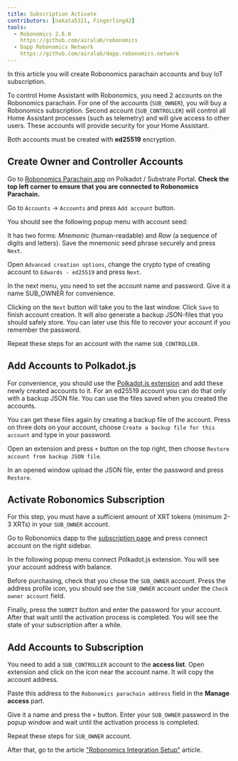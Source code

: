 ```yaml
---
title: Subscription Activate
contributors: [nakata5321, Fingerling42]
tools:   
  - Robonomics 2.6.0
    https://github.com/airalab/robonomics
  - Dapp Robonomics Network 
    https://github.com/airalab/dapp.robonomics.network
---
```


In this article you will create Robonomics parachain accounts and buy IoT subscription. 

To control Home Assistant with Robonomics, you need 2 accounts on the Robonomics parachain. For one of the accounts (`SUB_OWNER`), you will buy a Robonomics subscription. Second account (`SUB_CONTROLLER`) will control all Home Assistant processes (such as telemetry) and will give access to other users. These accounts will provide security for your Home Assistant. 

Both accounts must be created with **ed25519** encryption. 

## Create Owner and Controller Accounts

Go to [Robonomics Parachain app](https://polkadot.js.org/apps/?rpc=wss%3A%2F%2Fkusama.rpc.robonomics.network%2F#/) on Polkadot / Substrate Portal. **Check the top left corner to ensure that you are connected to Robonomics Parachain.**

Go to `Accounts` -> `Accounts` and press `Add account` button. 

<robo-wiki-picture src="home-assistant/add-account.jpg" />

You should see the following popup menu with account seed:

<robo-wiki-picture src="home-assistant/mnemonic.jpg" />

It has two forms: *Mnemonic* (human-readable) and *Raw* (a sequence of digits and letters). Save the mnemonic seed phrase securely and press `Next`.

<robo-wiki-note type="warning">

Open `Advanced creation options`, change the crypto type of creating account to `Edwards - ed25519` and press `Next`.

</robo-wiki-note>

<robo-wiki-picture src="home-assistant/edw.jpg" />

In the next menu, you need to set the account name and password. Give it a name SUB_OWNER for convenience.

<robo-wiki-picture src="home-assistant/name.jpg" />

Clicking on the `Next` button will take you to the last window. Click `Save` to finish account creation. It will also generate a backup JSON-files that you should safely store. You can later use this file to recover your account if you remember the password.

<robo-wiki-picture src="home-assistant/done.jpg" />

<robo-wiki-note type="warning">

Repeat these steps for an account with the name `SUB_CONTROLLER`.

</robo-wiki-note>

## Add Accounts to Polkadot.js

For convenience, you should use the [Polkadot.js extension](https://polkadot.js.org/extension/) and add these newly created accounts to it. For an ed25519 account you can do that only with a backup JSON file. You can use the files saved when you created the accounts.

You can get these files again by creating a backup file of the account. Press on three dots on your account, choose `Create a backup file for this account` and type in your password.

<robo-wiki-picture src="creating-an-account/backup-file.jpg" />

Open an extension and press `+` button on the top right, then choose `Restore account from backup JSON file`.

<robo-wiki-picture src="/creating-an-account/extention-add-backup.jpg" />

In an opened window upload the JSON file, enter the password and press `Restore`.

<robo-wiki-picture src="/creating-an-account/file-backup.jpg" />

## Activate Robonomics Subscription 

<robo-wiki-note type="okay">

For this step, you must have a sufficient amount of XRT tokens (minimum 2-3 XRTs) in your `SUB_OWNER` account.

</robo-wiki-note>

Go to Robonomics dapp to the [subscription page](https://dapp.robonomics.network/#/subscription) and press connect account on the right sidebar.

<robo-wiki-picture src="home-assistant/dapp.jpg" />

In the following popup menu connect Polkadot.js extension. You will see your account address with balance.

<robo-wiki-picture src="home-assistant/connect.jpg" />

Before purchasing, check that you chose the `SUB_OWNER` account. Press the address profile icon, you should see the `SUB_OWNER` account under the `Check owner account` field.

<robo-wiki-picture src="home-assistant/check.jpg" />

Finally, press the `SUBMIT` button and enter the password for your account. After that wait until the activation process is completed. You will see the state of your subscription after a while.

<robo-wiki-picture src="home-assistant/subscription.jpg" />

## Add Accounts to Subscription

You need to add a `SUB_CONTROLLER` account to the **access list**. Open extension and click on the icon near the account name. It will copy the account address.

<robo-wiki-picture src="home-assistant/sub-admin.jpg" />

Paste this address to the `Robonomics parachain address` field in the **Manage access** part.

<robo-wiki-picture src="home-assistant/access.jpg" />

Give it a name and press the `+` button. Enter your `SUB_OWNER` password in the popup window and wait until the activation process is completed.

<robo-wiki-note type="note">

Repeat these steps for `SUB_OWNER` account.

</robo-wiki-note>

After that, go to the article ["Robonomics Integration Setup"](/docs/robonomics-hass-integration/) article.